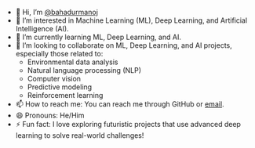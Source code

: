 - 👋 Hi, I’m [@bahadurmanoj](https://github.com/bahadurmanoj)
- 👀 I’m interested in Machine Learning (ML), Deep Learning, and Artificial Intelligence (AI).
- 🌱 I’m currently learning ML, Deep Learning, and AI.
- 💞️ I’m looking to collaborate on ML, Deep Learning, and AI projects, especially those related to:
  - Environmental data analysis
  - Natural language processing (NLP)
  - Computer vision
  - Predictive modeling
  - Reinforcement learning
- 📫 How to reach me: You can reach me through GitHub or [email](mailto:your-email@example.com).
- 😄 Pronouns: He/Him
- ⚡ Fun fact: I love exploring futuristic projects that use advanced deep learning to solve real-world challenges!

<!---
bahadurmanoj/bahadurmanoj is a ✨ special ✨ repository because its `README.md` (this file) appears on your GitHub profile.
You can click the Preview link to take a look at your changes.
--->

